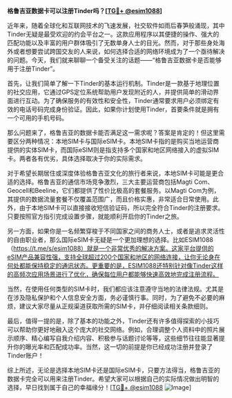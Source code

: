 **格鲁吉亚数据卡可以注册Tinder吗？[[TG💪+ @esim1088](https://t.me/s/esim1088)]**

近年来，随着全球化和互联网技术的飞速发展，社交软件如雨后春笋般涌现，其中Tinder无疑是最受欢迎的约会平台之一。这款应用程序以其便捷的操作、强大的匹配功能以及丰富的用户群体吸引了无数单身人士的目光。然而，对于那些身处海外或者想要尝试跨国交友的人来说，如何选择合适的网络环境成为了一个亟待解决的问题。今天，我们就来聊聊一个备受关注的话题——“格鲁吉亚数据卡是否能够用于注册Tinder”。

首先，让我们简单了解一下Tinder的基本运行机制。Tinder是一款基于地理位置的社交应用，它通过GPS定位系统帮助用户发现附近的人，并提供简单的滑动界面进行互动。为了确保服务的有效性和安全性，Tinder通常要求用户必须绑定有效的电话号码完成身份验证。因此，如果你计划使用Tinder，首要条件就是拥有一个可用的手机号码。

那么问题来了，格鲁吉亚的数据卡能否满足这一需求呢？答案是肯定的！但这里需要区分两种情况：本地SIM卡与国际eSIM卡。本地SIM卡指的是购买当地运营商提供的实体SIM卡，而国际eSIM则是指支持多个国家和地区网络接入的虚拟SIM卡。两者各有优劣，具体选择取决于你的实际需求。

对于希望长期居住或深度体验格鲁吉亚文化的旅行者来说，本地SIM卡可能是更合适的选择。格鲁吉亚的通信市场竞争激烈，三大主要运营商包括Magti Com、Geocell和Beeline，它们都提供了性价比极高的套餐服务。以Magti Com为例，其提供的数据流量套餐不仅覆盖范围广，而且价格实惠，非常适合日常使用。此外，由于本地SIM卡可以直接接收短信验证码，所以完全符合Tinder的注册要求。只要按照官方指引完成设置步骤，就能顺利开启你的Tinder之旅。

另一方面，如果你是一名频繁穿梭于不同国家之间的商务人士，或者是追求灵活性的自由职业者，那么国际eSIM卡无疑是一个更加理想的选择。比如ESIM1088（https://t.me/s/esim1088）就是一个非常优秀的解决方案。这家平台提供的eSIM产品兼容性强，支持全球超过200个国家和地区的网络连接，让你无论身在何处都能保持稳定的通讯状态。更重要的是，ESIM1088还特别针对像Tinder这样的高频次应用场景进行了优化，确保每位用户都能够快速高效地完成注册流程。

当然，在使用任何类型的SIM卡时，我们都应该注意遵守当地的法律法规。尤其是在涉及隐私保护和个人信息安全方面，务必谨慎行事。同时，为了避免不必要的麻烦，建议大家尽量从正规渠道获取所需的SIM卡，并仔细阅读相关条款细则。

最后，值得一提的是，除了基本的功能之外，Tinder还有许多值得探索的小技巧可以帮助你更好地融入这个庞大的社交网络。例如，合理调整个人资料中的照片展示顺序、精心编写自我介绍内容、积极参与话题讨论等等，这些细节往往能显著提升你的曝光率和匹配成功率。当然，这一切的前提是你已经成功注册并登录了Tinder账户！

综上所述，无论是选择本地SIM卡还是国际eSIM卡，只要方法得当，格鲁吉亚的数据卡完全可以用来注册Tinder。希望大家可以根据自己的实际情况做出明智的选择，早日找到属于自己的幸福缘分！[[TG💪+ @esim1088](https://t.me/s/esim1088) ![Image](https://i.postimg.cc/4NQfJmqS/Snipaste-2025-05-13-00-14-12.png)]